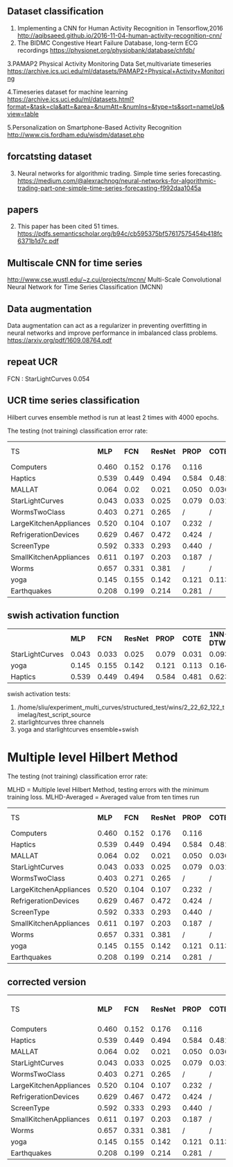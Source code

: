 ## Dataset classification
1. Implementing a CNN for Human Activity Recognition in Tensorflow,2016 
http://aqibsaeed.github.io/2016-11-04-human-activity-recognition-cnn/
2. The BIDMC Congestive Heart Failure Database, long-term ECG recordings
https://physionet.org/physiobank/database/chfdb/

3.PAMAP2 Physical Activity Monitoring Data Set,multivariate timeseries
https://archive.ics.uci.edu/ml/datasets/PAMAP2+Physical+Activity+Monitoring

4.Timeseries dataset for machine learning
https://archive.ics.uci.edu/ml/datasets.html?format=&task=cla&att=&area=&numAtt=&numIns=&type=ts&sort=nameUp&view=table

5.Personalization on Smartphone-Based Activity Recognition
http://www.cis.fordham.edu/wisdm/dataset.php

## forcatsting dataset
3. Neural networks for algorithmic trading. Simple time series forecasting.
https://medium.com/@alexrachnog/neural-networks-for-algorithmic-trading-part-one-simple-time-series-forecasting-f992daa1045a


## papers
2. This paper has been cited 51 times. 
https://pdfs.semanticscholar.org/b94c/cb595375bf57617575454b418fc6371b1d7c.pdf

## Multiscale CNN for time series
http://www.cse.wustl.edu/~z.cui/projects/mcnn/
Multi-Scale Convolutional Neural Network for Time Series Classification (MCNN)

## Data augmentation
Data augmentation can act as a regularizer in preventing overfitting in neural networks and improve performance in imbalanced class problems.
https://arxiv.org/pdf/1609.08764.pdf

## repeat UCR
FCN : StarLightCurves 0.054


## UCR time series classification 
Hilbert curves ensemble method is run at least 2 times with 4000 epochs.

The testing (not training) classification error rate:

|                                |       |        |       |       |         |          |         |       |       |
|--------------------------------|-------|--------|-------|-------|---------|----------|---------|-------|-------| 
|   TS    | **MLP**                | **FCN**   | **ResNet** | **PROP**  | **COTE**  | **1NN-DTW** | **1NN-BOSS** | **BOSS-VS**| **Multiple Hilberts(MAX)**|  
| Computers                      | 0.460 | 0.152  | 0.176 | 0.116 |         | 0.300    | 0.296   | 0.324 | **0.032** |
| Haptics                        | 0.539 | 0.449  | 0.494 | 0.584 | 0.481   | 0.623    | 0.536   | 0.584 | **0.278** |
| MALLAT                         | 0.064 | 0.02   | 0.021 | 0.050 | 0.036   | 0.066    | 0.058   | 0.064 | **0.018** |
| StarLightCurves                | 0.043 | 0.033  | 0.025 | 0.079 | 0.031   | 0.093    | 0.021   | 0.096 | 0.07   |
| WormsTwoClass                  | 0.403 | 0.271  | 0.265 | /     | /       | 0.337    | 0.243   | 0.315 |  **0.0**|
| LargeKitchenAppliances         | 0.520 | 0.104  | 0.107 | 0.232 | /       | 0.205    | 0.280   | 0.304 | **0.0** |
| RefrigerationDevices           | 0.629 | 0.467  | 0.472 | 0.424 | /       | 0.536    | 0.512   | 0.488 |  **0.003**|
| ScreenType                     | 0.592 | 0.333  | 0.293 | 0.440 | /       | 0.603    | 0.544   | 0.464 | **0.035** |
| SmallKitchenAppliances         | 0.611 | 0.197  | 0.203 | 0.187 | /       | 0.357    | 0.200   | 0.221 | **0.003** |
| Worms                          | 0.657 | 0.331  | 0.381 | /     | /       | 0.536    | 0.392   | 0.398 |  **0.0** |
| yoga                           | 0.145 | 0.155  | 0.142 | 0.121 | 0.113   | 0.164    | 0.081   | 0.169 |  0.181 |
| Earthquakes                    | 0.208 | 0.199  | 0.214 | 0.281 | /       | 0.258    | 0.186   | 0.193 |  **0.051** |

## swish activation function

|                                |       |        |       |       |         |          |         |       |       |      |
|--------------------------------|-------|--------|-------|-------|---------|----------|---------|-------|-------|-------| 
|       | **MLP**                | **FCN**   | **ResNet** | **PROP**  | **COTE**  | **1NN-DTW** | **1NN-BOSS** | **BOSS-VS**| **Hilbert Ensemble**| **Ensemble + swish** |
| StarLightCurves                | 0.043 | 0.033  | 0.025 | 0.079 | 0.031   | 0.093    | 0.021   | 0.096 | 0.07  |0.067 |
| yoga                           | 0.145 | 0.155  | 0.142 | 0.121 | 0.113   | 0.164    | 0.081   | 0.169 |  0.16 |0.30|
| Haptics                        | 0.539 | 0.449  | 0.494 | 0.584 | 0.481   | 0.623    | 0.536   | 0.584 | 0.278 |0.40|

swish activation tests:
1. /home/sliu/experiment_multi_curves/structured_test/wins/2_22_62_122_timelag/test_script_source 
2. starlightcurves three channels
3. yoga and starlightcurves ensemble+swish

# Multiple level Hilbert Method
The testing (not training) classification error rate:

MLHD = Multiple level Hilbert Method, testing errors with the minimum training loss.
MLHD-Averaged = Averaged value from ten times run 

|                                |       |        |       |       |         |          |         |       |       |   |
|--------------------------------|-------|--------|-------|-------|---------|----------|---------|-------|-------|-----|
|   TS    | **MLP**                | **FCN**   | **ResNet** | **PROP**  | **COTE**  | **1NN-DTW** | **1NN-BOSS** | **BOSS-VS**| **MLHD**| **MLHD-Averaged** |  
| Computers                      | 0.460 | 0.152  | 0.176 | 0.116 |         | 0.300    | 0.296   | 0.324 | **0.032** |**0.034**|
| Haptics                        | 0.539 | 0.449  | 0.494 | 0.584 | 0.481   | 0.623    | 0.536   | 0.584 | **0.278** |**0.281**|
| MALLAT                         | 0.064 | 0.02   | 0.021 | 0.050 | 0.036   | 0.066    | 0.058   | 0.064 | **0.018** |**0.018**|
| StarLightCurves                | 0.043 | 0.033  | 0.025 | 0.079 | 0.031   | 0.093    | 0.021   | 0.096 | 0.069   | 0.069|
| WormsTwoClass                  | 0.403 | 0.271  | 0.265 | /     | /       | 0.337    | 0.243   | 0.315 |  **0.0**|**0**|
| LargeKitchenAppliances         | 0.520 | 0.104  | 0.107 | 0.232 | /       | 0.205    | 0.280   | 0.304 | **0.0** | **0.0**|
| RefrigerationDevices           | 0.629 | 0.467  | 0.472 | 0.424 | /       | 0.536    | 0.512   | 0.488 |  **0.003**| **0.017** |
| ScreenType                     | 0.592 | 0.333  | 0.293 | 0.440 | /       | 0.603    | 0.544   | 0.464 | **0.035** |**0.036**|
| SmallKitchenAppliances         | 0.611 | 0.197  | 0.203 | 0.187 | /       | 0.357    | 0.200   | 0.221 | **0.003** |**0.004**|
| Worms                          | 0.657 | 0.331  | 0.381 | /     | /       | 0.536    | 0.392   | 0.398 |  **0.0** |**0.0** |
| yoga                           | 0.145 | 0.155  | 0.142 | 0.121 | 0.113   | 0.164    | 0.081   | 0.169 |  0.181 |**0.183**|
| Earthquakes                    | 0.208 | 0.199  | 0.214 | 0.281 | /       | 0.258    | 0.186   | 0.193 |  **0.051** |**0.042**|

## corrected version
|                                |       |        |       |       |         |          |         |       |       | 
|--------------------------------|-------|--------|-------|-------|---------|----------|---------|-------|-------|
|   TS    | **MLP**                | **FCN**   | **ResNet** | **PROP**  | **COTE**  | **1NN-DTW** | **1NN-BOSS** | **BOSS-VS**| **Multiple-Hilbert-Curves**| 
| Computers                      | 0.460 | 0.152  | 0.176 | 0.116 |         | 0.300    | 0.296   | 0.324 | **0.394** |
| Haptics                        | 0.539 | 0.449  | 0.494 | 0.584 | 0.481   | 0.623    | 0.536   | 0.584 | **0.562** |
| MALLAT                         | 0.064 | 0.02   | 0.021 | 0.050 | 0.036   | 0.066    | 0.058   | 0.064 | **0.068** |
| StarLightCurves                | 0.043 | 0.033  | 0.025 | 0.079 | 0.031   | 0.093    | 0.021   | 0.096 | **0.082**| 
| WormsTwoClass                  | 0.403 | 0.271  | 0.265 | /     | /       | 0.337    | 0.243   | 0.315 |  **0.408**|
| LargeKitchenAppliances         | 0.520 | 0.104  | 0.107 | 0.232 | /       | 0.205    | 0.280   | 0.304 | **0.496** | 
| RefrigerationDevices           | 0.629 | 0.467  | 0.472 | 0.424 | /       | 0.536    | 0.512   | 0.488 |  **0.496**| 
| ScreenType                     | 0.592 | 0.333  | 0.293 | 0.440 | /       | 0.603    | 0.544   | 0.464 | **0.544** |
| SmallKitchenAppliances         | 0.611 | 0.197  | 0.203 | 0.187 | /       | 0.357    | 0.200   | 0.221 | **0.421** |
| Worms                          | 0.657 | 0.331  | 0.381 | /     | /       | 0.536    | 0.392   | 0.398 |  **0.607** |
| yoga                           | 0.145 | 0.155  | 0.142 | 0.121 | 0.113   | 0.164    | 0.081   | 0.169 |  **0.258** |
| Earthquakes                    | 0.208 | 0.199  | 0.214 | 0.281 | /       | 0.258    | 0.186   | 0.193 |  **0.323** |
